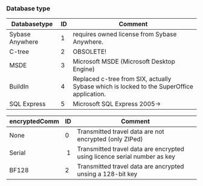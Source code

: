 
### Database type

| Databasetype | ID | Comment |
|---|---|---|
| Sybase Anywhere | 1 | requires owned license from Sybase Anywhere. |
| C-tree | 2 | OBSOLETE! |
| MSDE | 3 | Microsoft MSDE (Microsoft Desktop Engine) |
| BuildIn | 4 | Replaced c-tree from SIX, actually Sybase which is locked to the SuperOffice application. |
| SQL Express | 5 | Microsoft SQL Express 2005-&gt; |

| encryptedComm | ID | Comment |
|---|---|---|
| None | 0 | Transmitted travel data are not encrypted (only ZIPed) |
| Serial |  1 | Transmitted travel data are encrypted using licence serial number as key |
| BF128 | 2 | Transmitted travel data are ancrypted unsing a 128-bit key |
